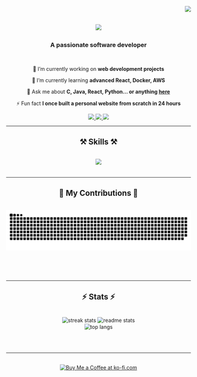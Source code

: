<img align="right" src="https://visitor-badge.laobi.icu/badge?page_id=shrawaniwagh2003.shrawaniwagh2003" />

<h1 align="center">
    <img src="https://readme-typing-svg.herokuapp.com/?font=Righteous&size=35&center=true&vCenter=true&width=500&height=70&duration=4000&lines=Hi+There!+👋;+I'm+Shrawani+Wagh!;" />
</h1>

<h3 align="center">A passionate software developer </h3>

<br/>

<div align="center">
 
 🔭 I’m currently working on **web development projects**
 
 🌱 I’m currently learning **advanced React, Docker, AWS**

💬 Ask me about **C, Java, React, Python... or anything [here](https://github.com/shrawaniwagh2003/shrawaniwagh2003/issues)**

⚡ Fun fact **I once built a personal website from scratch in 24 hours**

 </div>
 
<div align="center"> 
  <a href="mailto:waghshrawani2003@gmail.com">
    <img src="https://img.shields.io/badge/Gmail-333333?style=for-the-badge&logo=gmail&logoColor=red" />
  </a>
  <a href="https://www.linkedin.com/in/shrawani-wagh-38a013229/" target="_blank">
    <img src="https://img.shields.io/badge/LinkedIn-0077B5?style=for-the-badge&logo=linkedin&logoColor=white" target="_blank" />
  </a>
  <a href="https://github.com/shrawaniwagh2003" target="_blank">
     <img src="https://img.shields.io/badge/GitHub-FF5722?style=for-the-badge&logo=github&logoColor=white" target="_blank" /> 
  </a>
</div>

 <hr/>
 
<h2 align="center">⚒️ Skills ⚒️</h2>
<br/>
<div align="center">
    <img src="https://skillicons.dev/icons?i=react,nodejs,python,javascript,html,css,vscode,git,mongodb,mysql,flask" />
</div>

<br/>
<hr/>


<div align="center">
  <h2>🐍 My Contributions 🐍</h2>
  <br>
  <img alt="snake eating my contributions" src="https://raw.githubusercontent.com/salesp07/salesp07/output/github-contribution-grid-snake.svg" />
  
  <br/><br/><br/>
</div>

<hr/>

<h2 align="center">⚡ Stats ⚡</h2>
<br>
<div align=center>
  <img width=390 src="https://github-readme-streak-stats-shrawaniwagh2003.vercel.app/?user=shrawaniwagh2003&count_private=true&theme=react&border_radius=10" alt="streak stats"/>
  <img width=390 src="https://github-readme-stats-shrawaniwagh2003.vercel.app/api?username=shrawaniwagh2003&count_private=true&show_icons=true&theme=react&rank_icon=github&border_radius=10" alt="readme stats" />
  <br/>
  <img width=325 align="center" src="https://github-readme-stats-shrawaniwagh2003.vercel.app/api/top-langs/?username=shrawaniwagh2003&hide=HTML&langs_count=8&layout=compact&theme=react&border_radius=10&size_weight=0.5&count_weight=0.5&exclude_repo=github-readme-stats" alt="top langs" />
</div>

<br/><br/>

<hr/>

<br/>

<div align="center">
<a href='https://ko-fi.com/V7V4RAK9C' target='_blank'><img height='64' style='border:0px;height:64px;' src='https://storage.ko-fi.com/cdn/kofi1.png?v=3' border='0' alt='Buy Me a Coffee at ko-fi.com' /></a>
</div>

<br/>
